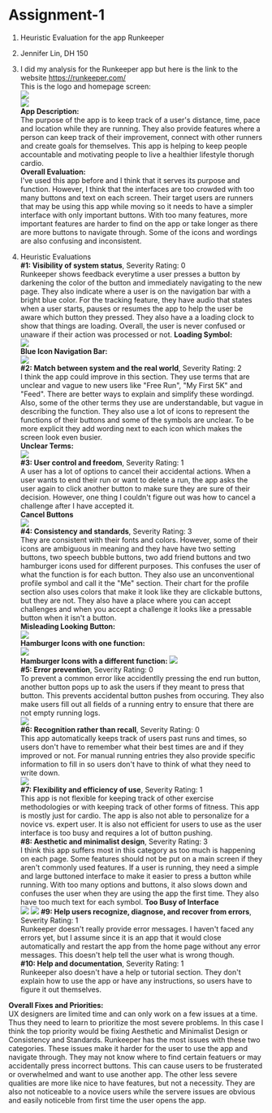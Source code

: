 # Assignment-1
1. Heuristic Evaluation for the app Runkeeper  
2. Jennifer Lin, DH 150  
3. I did my analysis for the Runkeeper app but here is the link to the website https://runkeeper.com/   
This is the logo and homepage screen:  
![](https://jenlin5368.github.io/Assignment-1/logo.jpg)  
![](https://jenlin5368.github.io/Assignment-1/home.PNG)  
**App Description:**  
The purpose of the app is to keep track of a user's distance, time, pace and location while they are running. They also provide features where a person can keep track of their improvement, connect with other runners and create goals for themselves. This app is helping to keep people accountable and motivating people to live a healthier lifestyle thorugh cardio.   
**Overall Evaluation:**  
I've used this app before and I think that it serves its purpose and function. However, I think that the interfaces are too crowded with too many buttons and text on each screen. Their target users are runners that may be using this app while moving so it needs to have a simpler interface with only important buttons. With too many features, more important features are harder to find on the app or take longer as there are more buttons to navigate through. Some of the icons and wordings are also confusing and inconsistent.

4. Heuristic Evaluations  
**#1: Visibility of system status**, Severity Rating: 0    
Runkeeper shows feedback everytime a user presses a button by darkening the color of the button and immediately navigating to the new page. They also indicate where a user is on the navigation bar with a bright blue color. For the tracking feature, they have audio that states when a user starts, pauses or resumes the app to help the user be aware which button they pressed. They also have a a loading clock to show that things are loading. Overall, the user is never confused or unaware if their action was processed or not.
**Loading Symbol:**  
![](https://jenlin5368.github.io/Assignment-1/visibility.jpg)  
**Blue Icon Navigation Bar:**  
![](https://jenlin5368.github.io/Assignment-1/nav.jpg)  
**#2: Match between system and the real world**, Severity Rating: 2  
I think the app could improve in this section. They use terms that are unclear and vague to new users like "Free Run", "My First 5K" and "Feed". There are better ways to explain and simplify these wordingd. Also, some of the other terms they use are understandable, but vague in describing the function. They also use a lot of icons to represent the functions of their buttons and some of the symbols are unclear. To be more explicit they add wording next to each icon which makes the screen look even  busier.  
**Unclear Terms:**  
![](https://jenlin5368.github.io/Assignment-1/word.jpg)  
**#3: User control and freedom**, Severity Rating: 1  
A user has a lot of options to cancel their accidental actions. When a user wants to end their run or  want to delete a run, the app asks the user again to click another button to make sure they are sure of their decision. However, one thing I couldn't figure out was how to cancel a challenge after I have accepted it.  
**Cancel Buttons**  
![](https://jenlin5368.github.io/Assignment-1/back.PNG)  
**#4: Consistency and standards**, Severity Rating: 3   
They are consistent with their fonts and colors. However, some of their icons are ambiguous in meaning and they have have two setting buttons, two speech bubble buttons, two add friend buttons and two hamburger icons used for different purposes. This confuses the user of what the function is for each button. They also use an unconventional profile symbol and call it the "Me" section. Their chart for the profile section also uses colors that make it look like they are clickable buttons, but they are not. They also have a place where you can accept challenges and when you accept a challenge it looks like a pressable button when it isn't a button.  
**Misleading Looking Button:**  
![](https://jenlin5368.github.io/Assignment-1/button.jpg)  
**Hamburger Icons with one function:**    
![](https://jenlin5368.github.io/Assignment-1/ham.jpg)  
**Hamburger Icons with a different function:** 
![](https://jenlin5368.github.io/Assignment-1/ham2.jpg)  
**#5: Error prevention**, Severity Rating: 0   
To prevent a common error like accidentlly pressing the end run button, another button pops up to ask the users if they meant to press that button. This prevents accidental button pushes from occuring. They also make users fill out all fields of a running entry to ensure that there are not empty running logs.      
![](https://jenlin5368.github.io/Assignment-1/error.PNG)  
**#6: Recognition rather than recall**, Severity Rating: 0  
This app automatically keeps track of users past runs and times, so users don't have to remember what their best times are and if they improved or not. For manual running entries they also provide specific information to fill in so users don't have to think of what they need to write down.  
![](https://jenlin5368.github.io/Assignment-1/recall.PNG)  
**#7: Flexibility and efficiency of use**, Severity Rating: 1  
This app is not flexible for keeping track of other exercise methodologies or with keeping track of other forms of fitness. This app is mostly just for cardio. The app is also not able to personalize for a novice vs. expert user. It is also not efficient for users to use as the user interface is too busy and requires a lot of button pushing.    
**#8: Aesthetic and minimalist design**, Severity Rating: 3  
I think this app suffers most in this category as too much is happening on each page. Some features should not be put on a main screen if they aren't commonly used features. If a user is running, they need a simple and large buttoned interface to make it easier to press a button while running. With too many options and buttons, it also slows down and confuses the user when they are using the app the first time. They also have too much text for each symbol.
**Too Busy of Interface**  
![](https://jenlin5368.github.io/Assignment-1/busy.PNG) 
![](https://jenlin5368.github.io/Assignment-1/busy2.PNG) 
**#9: Help users recognize, diagnose, and recover from errors**, Severity Rating: 1    
Runkeeper doesn't really provide error messages. I haven't faced any errors yet, but I assume since it is an app that it would close automatically and restart the app from the home page without any error messages. This doesn't help tell the user what is wrong though.   
**#10: Help and documentation**, Severity Rating: 1  
Runkeeper also doesn't have a help or tutorial section. They don't explain how to use the app or have any instructions, so users have to figure it out themselves.  

**Overall Fixes and Priorities:**    
UX designers are limited time and can only work on a few issues at a time. Thus they need to learn to prioritize the most severe problems. In this case I think the top priority would be fixing Aesthetic and Minimalist Design or Consistency and Standards. Runkeeper has the most issues with these two categories. These issues make it harder for the user to use the app and navigate through. They may not know where to find certain featuers or may accidentally press incorrect buttons. This can cause users to be frusterated or overwhelmed and want to use another app. The other less severe qualities are more like nice to have features, but not a necessity. They are also not noticeable to a novice users while the servere issues are obvious and easily noticeble from first time the user opens the app.

